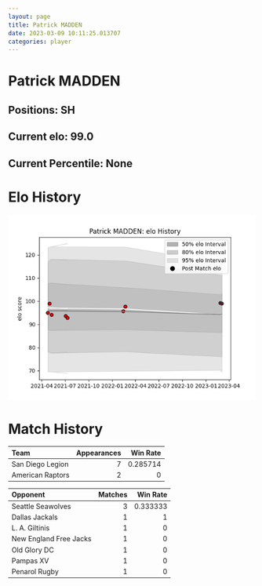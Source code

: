 ```yaml
---  
layout: page  
title: Patrick MADDEN  
date: 2023-03-09 10:11:25.013707  
categories: player  
---
```

# Patrick MADDEN

## Positions: SH

## Current elo: 99.0

## Current Percentile: None

# Elo History


![elo history](history_PatrickMADDEN.png)
# Match History


| Team             |   Appearances |   Win Rate |
|:-----------------|--------------:|-----------:|
| San Diego Legion |             7 |   0.285714 |
| American Raptors |             2 |   0        |

| Opponent               |   Matches |   Win Rate |
|:-----------------------|----------:|-----------:|
| Seattle Seawolves      |         3 |   0.333333 |
| Dallas Jackals         |         1 |   1        |
| L. A. Giltinis         |         1 |   0        |
| New England Free Jacks |         1 |   0        |
| Old Glory DC           |         1 |   0        |
| Pampas XV              |         1 |   0        |
| Penarol Rugby          |         1 |   0        |